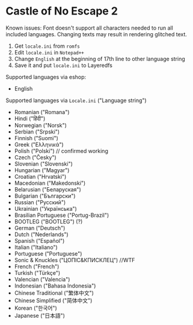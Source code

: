 # Castle of No Escape 2

Known issues: Font doesn't support all characters needed to run all included languages. Changing texts may result in rendering glitched text.

1. Get `locale.ini` from `romfs`
2. Edit `locale.ini` in `Notepad++`
3. Change `English` at the beginning of 17th line to other language string
4. Save it and put `locale.ini` to Layeredfs

Supported languages via eshop:
- English

Supported languages via `Locale.ini` ("Language string")
- Romanian ("Romana")
- Hindi ("हिंदी")
- Norwegian ("Norsk")
- Serbian ("Srpski")
- Finnish ("Suomi")
- Greek ("Ελληνικά")
- Polish ("Polski") // confirmed working
- Czech ("Česky")
- Slovenian ("Slovenski")
- Hungarian ("Magyar")
- Croatian ("Hrvatski")
- Macedonian ("Makedonski")
- Belarusian ("Беларуская")
- Bulgarian ("Български")
- Russian ("Русский")
- Ukrainian ("Українська")
- Brasilian Portuguese ("Portug-Brazil")
- BOOTLEG ("BOOTLEG") (?)
- German ("Deutsch")
- Dutch ("Nederlands")
- Spanish ("Español")
- Italian ("Italiano")
- Portuguese ("Portuguese")
- Sonic & Knuckles ("ЦОПIС&КПИСКЛЕЦ") //WTF
- French ("French")
- Turkish ("Türkçe")
- Valencian ("Valencia")
- Indonesian ("Bahasa Indonesia")
- Chinese Traditional ("繁体中文")
- Chinese Simplified ("简体中文")
- Korean ("한국어")
- Japanese ("日本語")

